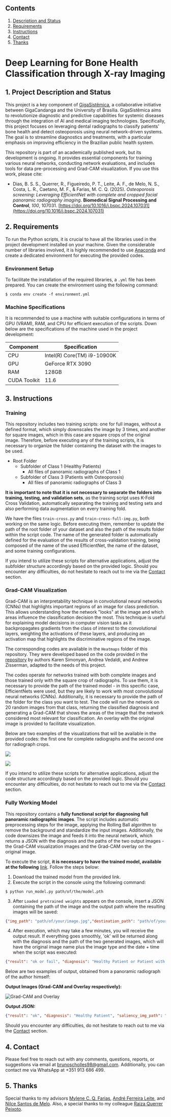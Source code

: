 ## Contents

1. [Description and Status](#desc)
2. [Requirements](#req)
3. [Instructions](#inst)
4. [Contact](#contact)
5. [Thanks](#thanks)

# Deep Learning for Bone Health Classification through X-ray Imaging

<a name="desc"></a>
## 1. Project Description and Status

This project is a key component of [GigaSistêmica](https://github.com/BrunoScholles98/GigaSistemica-Advancing-Systemic-Health-Diagnostics-through-AI), a collaborative initiative between GigaCandanga and the University of Brasília. GigaSistêmica aims to revolutionize diagnostic and predictive capabilities for systemic diseases through the integration of AI and medical imaging technologies. Specifically, this project focuses on leveraging dental radiographs to classify patients' bone health and detect osteoporosis using neural network-driven systems. The goal is to streamline diagnostics and treatments, with a particular emphasis on improving efficiency in the Brazilian public health system.

This repository is part of an academically published work, but its development is ongoing. It provides essential components for training various neural networks, conducting network evaluations, and includes tools for data pre-processing and Grad-CAM visualization. If you use this work, please cite:

- Dias, B. S. S., Querrer, R., Figueiredo, P. T., Leite, A. F., de Melo, N. S., Costa, L. R., Caetano, M. F., & Farias, M. C. Q. (2025). *Osteoporosis screening: Leveraging EfficientNet with complete and cropped facial panoramic radiography imaging*. **Biomedical Signal Processing and Control**, *100*, 107031. [https://doi.org/10.1016/j.bspc.2024.107031](https://doi.org/10.1016/j.bspc.2024.107031)

<a name="req"></a>
## 2. Requirements

To run the Python scripts, it is crucial to have all the libraries used in the project development installed on your machine. Given the considerable number of libraries involved, it is highly recommended to use [Anaconda](https://www.anaconda.com/download) and create a dedicated environment for executing the provided codes.

### Environment Setup

To facilitate the installation of the required libraries, a `.yml` file has been prepared. You can create the environment using the following command:

`$ conda env create -f environment.yml`

### Machine Specifications

It is recommended to use a machine with suitable configurations in terms of GPU (VRAM), RAM, and CPU for efficient execution of the scripts. Down below are the specifications of the machine used in the project development:

| Component   | Specification            |
|-------------|--------------------------|
| CPU         | Intel(R) Core(TM) i9-10900K |
| GPU         | GeForce RTX 3090         |
| RAM         | 128GB                    |
| CUDA Toolkit| 11.6                     |

<a name="inst"></a>
## 3. Instructions

### Training

This repository includes two training scripts: one for full images, without a defined format, which simply downscales the image by 3 times, and another for square images, which in this case are square crops of the original image. Therefore, before executing any of the training scripts, it is necessary to organize the folder containing the dataset with the images to be used.

- Root Folder
  - Subfolder of Class 1 (Healthy Patients)
    - All files of panoramic radiographs of Class 1
  - Subfolder of Class 3 (Patients with Osteoporosis)
    - All files of panoramic radiographs of Class 3

**It is important to note that it is not necessary to separate the folders into training, testing, and validation sets**, as the training script uses K-Fold Cross Validation, automatically separating the training and testing sets and also performing data augmentation on every training fold.

We have the files `train-cross.py` and `train-cross-full-img.py`, both working on the same logic. Before executing them, remember to update the path of the root folder of your dataset and also the path of the results folder within the script code. The name of the generated folder is automatically defined for the evaluation of the results of cross-validation training, being composed of the name of the used EfficientNet, the name of the dataset, and some training configurations.

If you intend to utilize these scripts for alternative applications, adjust the subfolder structure accordingly based on the provided logic. Should you encounter any difficulties, do not hesitate to reach out to me via the [Contact](#contact) section.

### Grad-CAM Visualization

Grad-CAM is an interpretability technique in convolutional neural networks (CNNs) that highlights important regions of an image for class prediction. This allows understanding how the network "looks" at the image and which areas influence the classification decision the most. This technique is useful for explaining model decisions in computer vision tasks as it backpropagates gradients from the class of interest to the convolutional layers, weighting the activations of these layers, and producing an activation map that highlights the discriminative regions of the image.

The corresponding codes are available in the `Heatmaps` folder of this repository. They were developed based on the code provided in the [repository](https://github.com/sunnynevarekar/pytorch-saliency-maps/tree/master) by authors Karen Simonyan, Andrea Vedaldi, and Andrew Zisserman, adapted to the needs of this project.

The codes operate for networks trained with both complete images and those trained only with the square crop of radiographs. To use them, it is necessary to provide the path of the trained model - in this specific case, EfficientNets were used, but they are likely to work with most convolutional neural networks (CNNs). Additionally, it is necessary to provide the path of the folder for the class you want to test. The code will run the network on 20 random images from that class, returning the classified diagnosis and generating a Grad-CAM that shows the areas of the image that the network considered most relevant for classification. An overlay with the original image is provided to facilitate visualization.

Below are two examples of the visualizations that will be available in the provided codes: the first one for complete radiographs and the second one for radiograph crops.

![](https://i.imghippo.com/files/2vYCY1727776056.png)

![](https://i.imghippo.com/files/Eed3Z1727776100.png)

If you intend to utilize these scripts for alternative applications, adjust the code structure accordingly based on the provided logic. Should you encounter any difficulties, do not hesitate to reach out to me via the [Contact](#contact) section.

### Fully Working Model

This repository contains a **fully functional script for diagnosing full panoramic radiographic images**. The script includes automatic preprocessing steps for the image, applying the Rolling Ball algorithm to remove the background and standardize the input images. Additionally, the code downsizes the image and feeds it into the neural network, which returns a JSON with the diagnosis and the paths of the two output images - the Grad-CAM visualization images and the Grad-CAM overlay on the original image.

To execute the script, **it is necessary to have the trained model, available at the following** [link](https://drive.google.com/drive/folders/1YFAVozFdCECryu5H0LWunT3ug_mMBL77?usp=sharing). Follow the steps below:

1. Download the trained model from the provided link.
2. Execute the script in the console using the following command:

`$ python run_model.py path/of/the/model.pth`

3. After `Loaded pretrained weights` appears on the console, insert a JSON containing the path of the image and the output path where the resulting images will be saved:

```json
{"img_path": "path/of/your/image.jpg","destination_path": "path/of/your/outputs"}
```

4. After execution, which may take a few minutes, you will receive the output result. If everything goes smoothly, 'ok' will be returned along with the diagnosis and the path of the two generated images, which will have the original image name plus the image type and the date + time when the script was executed:

```json
{"result": "ok or fail", "diagnosis": "Healthy Patient or Patient with Osteoporosis", "saliency_img_path": "path/of/your/outputs/image_saliency_date&hour.png", "overlay_img_path": "path/of/your/outputs/image_overlay_date&hour.png"}
```

Below are two examples of output, obtained from a panoramic radiograph of the author himself:

**Output Images (Grad-CAM and Overlay respectively):**

![Grad-CAM and Overlay](https://i.imghippo.com/files/Rit0F1727776134.png)

**Output JSON:**

```json
{"result": "ok", "diagnosis": "Healthy Patient", "saliency_img_path": "/d01/scholles/gigasistemica/gigacandanga_exec/outputs/BrunoScholles-Radiography_saliency_20240212162822.png", "overlay_img_path": "/d01/scholles/gigasistemica/gigacandanga_exec/outputs/BrunoScholles-Radiography_overlay_20240212162822.png"}
```

Should you encounter any difficulties, do not hesitate to reach out to me via the [Contact](#contact) section.

<a name="contact"></a>
## 4. Contact

Please feel free to reach out with any comments, questions, reports, or suggestions via email at brunoscholles98@gmail.com. Additionally, you can contact me via WhatsApp at +351 913 686 499.

<a name="thanks"></a>
## 5. Thanks

Special thanks to my advisors [Mylene C. Q. Farias](http://www.ene.unb.br/mylene/), [André Ferreira Leite](http://lattes.cnpq.br/7275660736054053), and [Nilce Santos de Melo](http://lattes.cnpq.br/4611919012909264). Also, a special thanks to my colleague [Raiza Querrer Peixoto](https://www.escavador.com/sobre/5950023/raiza-querrer-soares).
